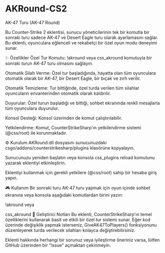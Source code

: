 # AKRound-CS2

AK-47 Turu (AK-47 Round)

Bu Counter-Strike 2 eklentisi, sunucu yöneticilerinin tek bir komutla bir sonraki turu sadece AK-47 ve Desert Eagle turu olarak ayarlamasını sağlar. Bu eklenti, oyunculara eğlenceli ve rekabetçi bir özel oyun modu deneyimi sunar.

✨ Özellikler
Özel Tur Komutu: !akround veya css_akround komutuyla bir sonraki turun AK-47 turu olmasını sağlayın.

Otomatik Silah Verme: Özel tur başladığında, hayatta olan tüm oyunculara otomatik olarak bir AK-47, bir Desert Eagle, bir bıçak ve zırh verilir.

Otomatik Temizleme: Tur bittiğinde, özel turda verilen tüm silahlar oyuncuların envanterinden otomatik olarak kaldırılır.

Duyurular: Özel turun başladığı ve bittiği, sohbet ekranında renkli mesajlarla tüm oyunculara duyurulur.

Konsol Desteği: Konsol üzerinden de komut çalıştırılabilir.

Yetkilendirme: Komut, CounterStrikeSharp'ın yetkilendirme sistemi (@css/root) ile korunmaktadır.

⚙️ Kurulum
AKRound.dll dosyasını sunucunuzdaki csgo/addons/counterstrikesharp/plugins klasörüne kopyalayın.

Sunucunuzu yeniden başlatın veya konsola css_plugins reload komutunu yazarak eklentiyi etkinleştirin.

Eklentiyi kullanmak için gerekli yetkilere (@css/root) sahip bir hesaba giriş yapın.

🎮 Kullanım
Bir sonraki turu AK-47 turu yapmak için oyun içinde sohbet ekranına veya konsola aşağıdaki komutlardan birini yazın:

!akround
veya

css_akround
📝 Geliştirici Notları
Bu eklenti, CounterStrikeSharp'ın temel özelliklerini kullanarak basit ve etkili bir özel tur sistemi sunar. Eğer kod üzerinde değişiklik yapmak isterseniz, GiveAK47ToPlayers() fonksiyonunu düzenleyerek turda verilecek silahları kolayca değiştirebilirsiniz.

Eklenti hakkında herhangi bir sorunuz veya iyileştirme öneriniz varsa, lütfen GitHub üzerinden bir "Issue" açmaktan çekinmeyin.
